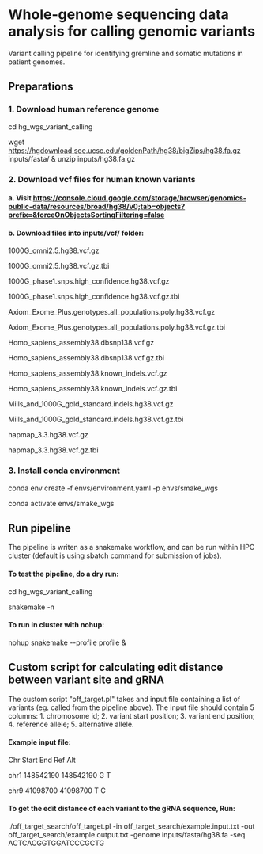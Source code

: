 # Whole-genome sequencing data analysis for calling genomic variants
Variant calling pipeline for identifying gremline and somatic mutations in patient genomes. 

## Preparations 
### 1. Download human reference genome
cd hg_wgs_variant_calling

wget https://hgdownload.soe.ucsc.edu/goldenPath/hg38/bigZips/hg38.fa.gz inputs/fasta/ & unzip inputs/hg38.fa.gz

### 2. Download vcf files for human known variants
#### a. Visit https://console.cloud.google.com/storage/browser/genomics-public-data/resources/broad/hg38/v0;tab=objects?prefix=&forceOnObjectsSortingFiltering=false

#### b. Download files into inputs/vcf/ folder:

1000G_omni2.5.hg38.vcf.gz
  
1000G_omni2.5.hg38.vcf.gz.tbi

1000G_phase1.snps.high_confidence.hg38.vcf.gz

1000G_phase1.snps.high_confidence.hg38.vcf.gz.tbi

Axiom_Exome_Plus.genotypes.all_populations.poly.hg38.vcf.gz

Axiom_Exome_Plus.genotypes.all_populations.poly.hg38.vcf.gz.tbi

Homo_sapiens_assembly38.dbsnp138.vcf.gz

Homo_sapiens_assembly38.dbsnp138.vcf.gz.tbi

Homo_sapiens_assembly38.known_indels.vcf.gz

Homo_sapiens_assembly38.known_indels.vcf.gz.tbi

Mills_and_1000G_gold_standard.indels.hg38.vcf.gz

Mills_and_1000G_gold_standard.indels.hg38.vcf.gz.tbi

hapmap_3.3.hg38.vcf.gz

hapmap_3.3.hg38.vcf.gz.tbi


### 3. Install conda environment
conda env create -f envs/environment.yaml -p envs/smake_wgs

conda activate envs/smake_wgs

## Run pipeline
The pipeline is writen as a snakemake workflow, and can be run within HPC cluster (default is using sbatch command for submission of jobs). 
#### To test the pipeline, do a dry run: 

cd hg_wgs_variant_calling

snakemake -n


#### To run in cluster with nohup:

nohup snakemake --profile profile &

## Custom script for calculating edit distance between variant site and gRNA
The custom script "off_target.pl" takes and input file containing a list of variants (eg. called from the pipeline above). The input file should contain 5 columns: 1. chromosome id; 2. variant start position; 3. variant end position; 4. reference allele; 5. alternative allele. 

#### Example input file: 

Chr	Start	End	Ref	Alt

chr1	148542190	148542190	G	T

chr9	41098700	41098700	T	C


#### To get the edit distance of each variant to the gRNA sequence, Run:

./off_target_search/off_target.pl -in off_target_search/example.input.txt -out off_target_search/example.output.txt -genome inputs/fasta/hg38.fa -seq ACTCACGGTGGATCCCGCTG
